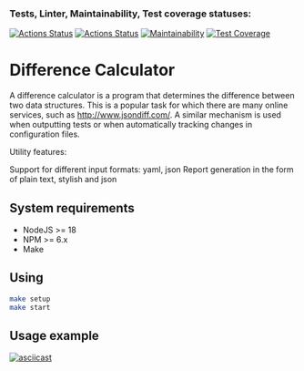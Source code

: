 ###  Tests, Linter, Maintainability, Test coverage statuses:
[![Actions Status](https://github.com/maddbuzz/frontend-project-46/workflows/hexlet-check/badge.svg)](https://github.com/maddbuzz/frontend-project-46/actions)
[![Actions Status](https://github.com/maddbuzz/frontend-project-46/actions/workflows/ci.yml/badge.svg)](https://github.com/maddbuzz/frontend-project-46/actions/workflows/ci.yml)
[![Maintainability](https://api.codeclimate.com/v1/badges/43c2a67157108c7ee3c8/maintainability)](https://codeclimate.com/github/maddbuzz/frontend-project-46/maintainability)
[![Test Coverage](https://api.codeclimate.com/v1/badges/43c2a67157108c7ee3c8/test_coverage)](https://codeclimate.com/github/maddbuzz/frontend-project-46/test_coverage)

# Difference Calculator

A difference calculator is a program that determines the difference between two data structures. This is a popular task for which there are many online services, such as http://www.jsondiff.com/. A similar mechanism is used when outputting tests or when automatically tracking changes in configuration files.

Utility features:

Support for different input formats: yaml, json
Report generation in the form of plain text, stylish and json

## System requirements

* NodeJS >= 18
* NPM >= 6.x
* Make

## Using

```sh
make setup
make start
```

## Usage example
[![asciicast](https://asciinema.org/a/517417.svg)](https://asciinema.org/a/517417)
